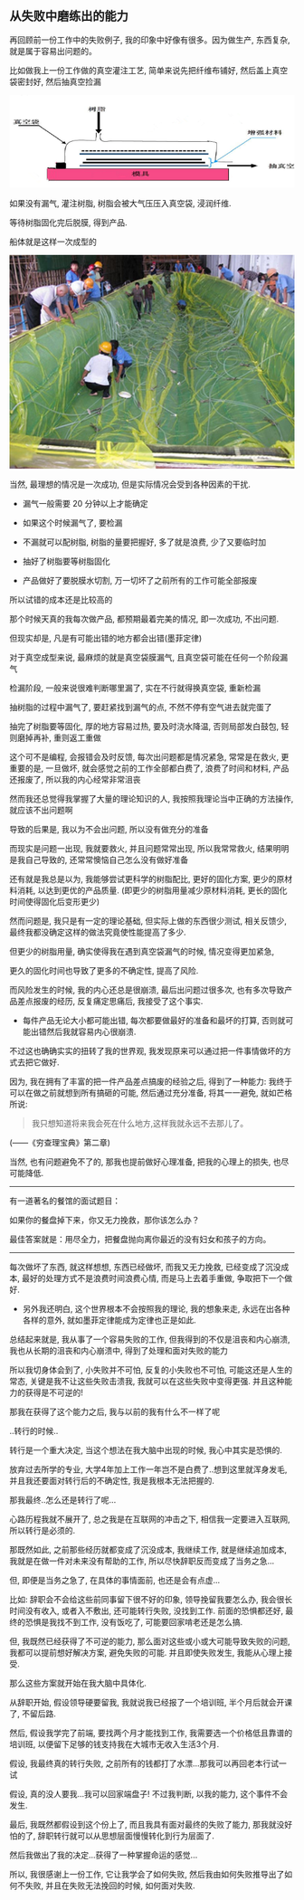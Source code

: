 ## 从失败中磨练出的能力

再回顾前一份工作中的失败例子, 我的印象中好像有很多。因为做生产, 东西复杂, 就是属于容易出问题的。

比如做我上一份工作做的真空灌注工艺, 简单来说先把纤维布铺好, 然后盖上真空袋密封好, 然后抽真空捡漏

![真空导入工艺](./images/真空导入工艺.png)


如果没有漏气, 灌注树脂, 树脂会被大气压压入真空袋, 浸润纤维.

等待树脂固化完后脱膜, 得到产品.

船体就是这样一次成型的

![船体](./images/船体的一次成型.jpg)

当然, 最理想的情况是一次成功, 但是实际情况会受到各种因素的干扰.

- 漏气一般需要 20 分钟以上才能确定

- 如果这个时候漏气了, 要检漏

- 不漏就可以配树脂, 树脂的量要把握好, 多了就是浪费, 少了又要临时加

- 抽好了树脂要等树脂固化

- 产品做好了要脱膜水切割, 万一切坏了之前所有的工作可能全部报废

所以试错的成本还是比较高的

那个时候天真的我每次做产品, 都预期最着完美的情况, 即一次成功, 不出问题.

但现实却是, 凡是有可能出错的地方都会出错(墨菲定律)

对于真空成型来说, 最麻烦的就是真空袋膜漏气, 且真空袋可能在任何一个阶段漏气

检漏阶段, 一般来说很难判断哪里漏了, 实在不行就得换真空袋, 重新检漏

抽树脂的过程中漏气了, 要赶紧找到漏气的点, 不然不停有空气进去就完蛋了

抽完了树脂要等固化, 厚的地方容易过热, 要及时浇水降温, 否则局部发白鼓包, 轻则磨掉再补, 重则返工重做

这个可不是编程, 会报错会及时反馈, 每次出问题都是情况紧急, 常常是在救火, 更重要的是, 一旦做坏, 就会感觉之前的工作全部都白费了, 浪费了时间和材料, 产品还报废了, 所以我的内心经常非常沮丧

然而我还总觉得我掌握了大量的理论知识的人, 我按照我理论当中正确的方法操作, 就应该不出问题啊

导致的后果是, 我以为不会出问题, 所以没有做充分的准备

而现实是问题一出现, 我就要救火, 并且问题常常出现, 所以我常常救火, 结果明明是我自己导致的, 还常常懊恼自己怎么没有做好准备

还有就是我总是以为, 我能够尝试更科学的树脂配比, 更好的固化方案, 更少的原材料消耗, 以达到更优的产品质量. (即更少的树脂用量减少原材料消耗, 更长的固化时间使得固化后变形更少)

然而问题是, 我只是有一定的理论基础, 但实际上做的东西很少测试, 相关反馈少, 最终我都没确定这样的做法究竟使性能提高了多少.

但更少的树脂用量, 确实使得我在遇到真空袋漏气的时候, 情况变得更加紧急,

更久的固化时间也导致了更多的不确定性, 提高了风险.

而风险发生的时候, 我的内心还总是很崩溃, 最后出问题过很多次, 也有多次导致产品差点报废的经历, 反复痛定思痛后, 我接受了这个事实.

- 每件产品无论大小都可能出错, 每次都要做最好的准备和最坏的打算, 否则就可能出错然后我就容易内心很崩溃.

不过这也确确实实的扭转了我的世界观, 我发现原来可以通过把一件事情做坏的方式去把它做好.

因为, 我在拥有了丰富的把一件产品差点搞废的经验之后, 得到了一种能力: 我终于可以在做之前就想到所有搞砸的可能, 然后通过充分准备, 将其一一避免, 就如芒格所说:

> 我只想知道将来我会死在什么地方,这样我就永远不去那儿了。

(——《穷查理宝典》第二章)

当然, 也有问题避免不了的, 那我也提前做好心理准备, 把我的心理上的损失, 也尽可能降低.

---

有一道著名的餐馆的面试题目：

如果你的餐盘掉下来，你又无力挽救，那你该怎么办？

最佳答案就是：用尽全力，把餐盘抛向离你最近的没有妇女和孩子的方向。

---

每次做坏了东西, 就这样想想, 东西已经做坏, 而我又无力挽救, 已经变成了沉没成本, 最好的处理方式不是浪费时间浪费心情, 而是马上去着手重做, 争取把下一个做好.


- 另外我还明白, 这个世界根本不会按照我的理论, 我的想象来走, 永远在出各种各样的意外, 就如墨菲定律能成为定律也正是如此.

总结起来就是, 我从事了一个容易失败的工作, 但我得到的不仅是沮丧和内心崩溃, 我也从长期的沮丧和内心崩溃中, 得到了处理和面对失败的能力

所以我切身体会到了, 小失败并不可怕, 反复的小失败也不可怕, 可能这还是人生的常态, 关键是我不让这些失败击溃我, 我就可以在这些失败中变得更强. 并且这种能力的获得是不可逆的!


那我在获得了这个能力之后, 我与以前的我有什么不一样了呢

..转行的时候..

转行是一个重大决定, 当这个想法在我大脑中出现的时候, 我心中其实是恐惧的.

放弃过去所学的专业, 大学4年加上工作一年岂不是白费了..想到这里就浑身发毛, 并且我还要面对转行后的不确定性, 我是我根本无法把握的.

那我最终..怎么还是转行了呢...

心路历程我就不展开了, 总之我是在互联网的冲击之下, 相信我一定要进入互联网, 所以转行是必须的.

那既然如此, 之前那些经历就都变成了沉没成本, 我继续工作, 就是继续追加成本, 我就是在做一件对未来没有帮助的工作, 所以尽快辞职反而变成了当务之急...

但, 即便是当务之急了, 在具体的事情面前, 也还是会有点虚...

比如: 辞职会不会给这些前同事留下很不好的印象, 领导挽留我要怎么办, 我会很长时间没有收入, 或者入不敷出, 还可能转行失败, 没找到工作. 前面的恐惧都还好, 最终的恐惧是我找不到工作, 没有饭吃了, 可能要回家啃老还是怎么搞.

但, 我既然已经获得了不可逆的能力, 那么面对这些或小或大可能导致失败的问题, 我都可以提前想好解决方案, 避免失败的可能. 并且即使失败发生, 我能从心理上接受.

那么这些方案就开始在我大脑中具体化.

从辞职开始, 假设领导硬要留我, 我就说我已经报了一个培训班, 半个月后就会开课了, 不留后路.

然后, 假设我学完了前端, 要找两个月才能找到工作, 我需要选一个价格低且靠谱的培训班, 以便留下足够的钱支持我在大城市无收入生活3个月.

假设, 我最终真的转行失败, 之前所有的钱都打了水漂...那我可以再回老本行试一试

假设, 真的没人要我...我可以回家端盘子! 不过我判断, 以我的能力, 这个事件不会发生.

最后, 我既然都假设到这个份上了, 而且我具有面对最终的失败了能力, 那我就没好怕的了, 辞职转行就可以从思想层面慢慢转化到行为层面了.

然后我做出了我的决定...获得了一种掌握命运的感觉...

所以, 我很感谢上一份工作, 它让我学会了如何失败, 然后我由如何失败推导出了如何不失败, 并且在失败无法挽回的时候, 如何面对失败.
